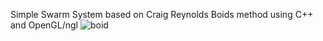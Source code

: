 
Simple Swarm System based on Craig Reynolds Boids method
using C++ and OpenGL/ngl
![boid](https://cloud.githubusercontent.com/assets/17474556/22606251/1dba63a6-ea4b-11e6-97b5-e971abd2ad3b.png)
